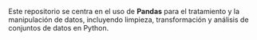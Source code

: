 Este repositorio se centra en el uso de **Pandas** para el tratamiento y la manipulación de datos, incluyendo limpieza, transformación y análisis de conjuntos de datos en Python.
